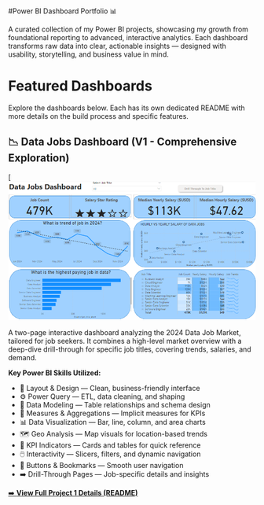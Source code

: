 #Power BI Dashboard Portfolio 📊

A curated collection of my Power BI projects, showcasing my growth from foundational reporting to advanced, interactive analytics.
Each dashboard transforms raw data into clear, actionable insights — designed with usability, storytelling, and business value in mind.

# Featured Dashboards

Explore the dashboards below. Each has its own dedicated README with more details on the build process and specific features.

## 📉 Data Jobs Dashboard (V1 - Comprehensive Exploration)


[![Data Jobs Dashboard GIF](/Images/Project%201%20page%201.png)

A two-page interactive dashboard analyzing the 2024 Data Job Market, tailored for job seekers.
It combines a high-level market overview with a deep-dive drill-through for specific job titles, covering trends, salaries, and demand.

**Key Power BI Skills Utilized:**
* 🎨 Layout & Design — Clean, business-friendly interface
* ⚙️ Power Query — ETL, data cleaning, and shaping
* 🔗 Data Modeling — Table relationships and schema design
* 🧮 Measures & Aggregations — Implicit measures for KPIs
* 📊 Data Visualization — Bar, line, column, and area charts
* 🗺️ Geo Analysis — Map visuals for location-based trends
* 🔢 KPI Indicators — Cards and tables for quick reference
* 🖱️ Interactivity — Slicers, filters, and dynamic navigation
* 🔘 Buttons & Bookmarks — Smooth user navigation
* ➡️ Drill-Through Pages — Job-specific details and insights

[➡️ **View Full Project 1 Details (README)**](/Data_Jobs_V1/README.md)